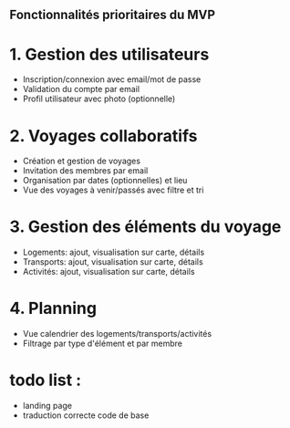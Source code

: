 ## Fonctionnalités prioritaires du MVP

# 1. Gestion des utilisateurs

- Inscription/connexion avec email/mot de passe
- Validation du compte par email
- Profil utilisateur avec photo (optionnelle)

# 2. Voyages collaboratifs

- Création et gestion de voyages
- Invitation des membres par email
- Organisation par dates (optionnelles) et lieu
- Vue des voyages à venir/passés avec filtre et tri

# 3. Gestion des éléments du voyage

- Logements: ajout, visualisation sur carte, détails
- Transports: ajout, visualisation sur carte, détails
- Activités: ajout, visualisation sur carte, détails

# 4. Planning

- Vue calendrier des logements/transports/activités
- Filtrage par type d'élément et par membre

# todo list : 

- landing page
- traduction correcte code de base 
